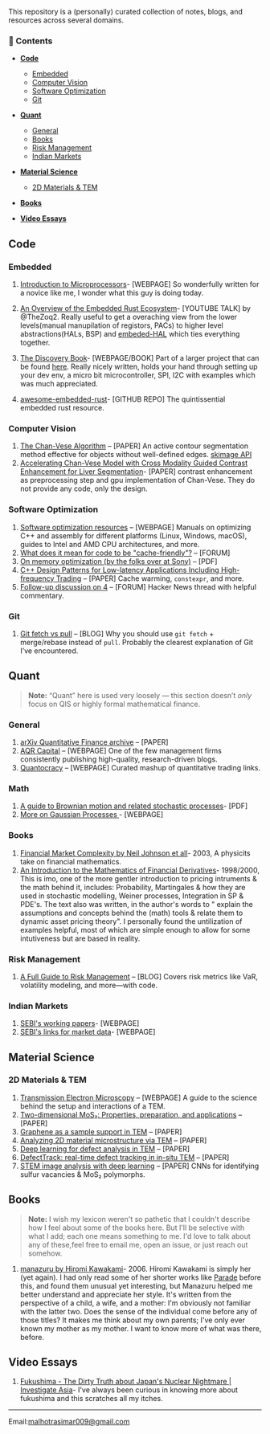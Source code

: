 

This repository is a (personally) curated collection of notes, blogs, and resources across several domains.



### 🧠 Contents

- [**Code**](#code)
  - [Embedded](#embedded)
  - [Computer Vision](#computer-vision)
  - [Software Optimization](#software-optimization)
  - [Git](#git)

- [**Quant**](#quant)
  - [General](#general)
  - [Books](#books)
  - [Risk Management](#risk-management)
  - [Indian Markets](#indian-markets)

- [**Material Science**](#material-science)
  - [2D Materials & TEM](#2d-materials--tem)

- [**Books**](#books)
  
- [**Video Essays**](#video-essays)




## Code 

### Embedded
1. [Introduction to Microprocessors](https://faculty.etsu.edu/tarnoff/ntes2150/uproc/uproc.htm)- [WEBPAGE] So wonderfully written for a novice like me, I wonder what this guy is doing today. 

2. [An Overview of the Embedded Rust Ecosystem](https://www.youtube.com/watch?v=vLYit_HHPaY&ab_channel=FerrousSystemsGmbH)- [YOUTUBE TALK] by @TheZoq2. Really useful to get a overaching view from the lower levels(manual manupilation of registors, PACs) to higher level abstractions(HALs, BSP) and [embeded-HAL](https://github.com/rust-embedded/embedded-hal) which ties everything together. 
3. [The Discovery Book](https://docs.rust-embedded.org/discovery/index.html)- [WEBPAGE/BOOK] Part of a larger project that can be found [here](https://docs.rust-embedded.org/). Really nicely written, holds your hand through setting up your dev env, a micro bit microcontroller, SPI, I2C with examples which was much appreciated. 
4. [awesome-embedded-rust](https://github.com/rust-embedded/awesome-embedded-rust)- [GITHUB REPO] The quintissential embedded rust resource. 
### Computer Vision
1. [The Chan-Vese Algorithm](https://arxiv.org/abs/1107.2782) – [PAPER] An active contour segmentation method effective for objects without well-defined edges. [skimage API](https://scikit-image.org/docs/0.25.x/auto_examples/segmentation/plot_chan_vese.html#sphx-glr-auto-examples-segmentation-plot-chan-vese-py)
2. [Accelerating Chan-Vese Model with Cross Modality Guided
Contrast Enhancement for Liver Segmentation](https://helvia.uco.es/xmlui/bitstream/handle/10396/30548/Author_copy_Chan_vese.pdf?isAllowed=y&sequence=3)- [PAPER] contrast enhancement as preprocessing step and gpu implementation of Chan-Vese. They do not provide any code, only the design.

### Software Optimization
1. [Software optimization resources](https://www.agner.org/optimize/) – [WEBPAGE] Manuals on optimizing C++ and assembly for different platforms (Linux, Windows, macOS), guides to Intel and AMD CPU architectures, and more.
2. [What does it mean for code to be "cache-friendly"?](https://stackoverflow.com/questions/16699247/what-does-it-mean-for-code-to-be-cache-friendly) – [FORUM]
3. [On memory optimization (by the folks over at Sony)](https://web.archive.org/web/20160422113037/http://www.research.scea.com/research/pdfs/GDC2003_Memory_Optimization_18Mar03.pdf) – [PDF]
4. [C++ Design Patterns for Low-latency Applications Including High-frequency Trading](https://arxiv.org/abs/2309.04259) – [PAPER] Cache warming, `constexpr`, and more.
5. [Follow-up discussion on 4](https://news.ycombinator.com/item?id=40908273) – [FORUM] Hacker News thread with helpful commentary.

### Git
1. [Git fetch vs pull](https://longair.net/blog/2009/04/16/git-fetch-and-merge/) – [BLOG] Why you should use `git fetch` + merge/rebase instead of `pull`. Probably the clearest explanation of Git I’ve encountered.



## Quant
> **Note:** “Quant” here is used very loosely — this section doesn’t *only* focus on QIS or highly formal mathematical finance.

### General
1. [arXiv Quantitative Finance archive](https://arxiv.org/archive/q-fin) – [PAPER]
2. [AQR Capital](https://www.aqr.com/Insights/Research) – [WEBPAGE] One of the few management firms consistently publishing high-quality, research-driven blogs.
4. [Quantocracy](https://quantocracy.com/) – [WEBPAGE] Curated mashup of quantitative trading links.

### Math
1. [A guide to Brownian motion and related
stochastic processes](https://www.stat.berkeley.edu/users/aldous/205B/pitman_yor_guide_bm.pdf)- [PDF]
2. [More on Gaussian Processes ](https://cs.stanford.edu/~rpryzant/blog/gp/gp.html)- [WEBPAGE]

### Books
1. [Financial Market Complexity by Neil Johnson et all](https://books.google.com/books/about/Financial_Market_Complexity.html?id=QJnOwQEACAAJ)- 2003, A physicits take on financial mathematics.
2. [An Introduction to the Mathematics of Financial Derivatives](https://www.amazon.com/Introduction-Mathematics-Financial-Derivatives-Academic/dp/0125153929)- 1998/2000, This is imo, one of the more gentler introduction to pricing intruments & the math behind it, includes: Probability, Martingales & how they are used in stochastic modelling, Weiner processes, Integration in SP & PDE's. The text also was written, in the author's words to " explain the assumptions and concepts behind the (math) tools & relate them to dynamic asset pricing theory". I personally found the untilization of examples helpful, most of which are simple enough to allow for some intutiveness but are based in reality. 

### Risk Management
1. [A Full Guide to Risk Management](https://www.vertoxquant.com/p/a-full-guide-to-risk-management) – [BLOG] Covers risk metrics like VaR, volatility modeling, and more—with code.

### Indian Markets 
1. [SEBI's working papers](https://www.sebi.gov.in/sebiweb/home/HomeAction.do?doListing=yes&sid=4&ssid=81&smid=104)- [WEBPAGE]
2. [SEBI's links for market data](https://www.sebi.gov.in/Curation_Links_for_Securities_Market_Data.html)- [WEBPAGE]
   

## Material Science

### 2D Materials & TEM
1. [Transmission Electron Microscopy](https://www.nanoscience.com/techniques/transmission-electron-microscopy/) – [WEBPAGE] A guide to the science behind the setup and interactions of a TEM.
2. [Two-dimensional MoS₂: Properties, preparation, and applications](https://www.sciencedirect.com/science/article/pii/S2352847815000040) – [PAPER]
3. [Graphene as a sample support in TEM](https://arxiv.org/pdf/1204.6647) – [PAPER]
4. [Analyzing 2D material microstructure via TEM](https://appmicro.springeropen.com/articles/10.1186/s42649-019-0013-5) – [PAPER]
5. [Deep learning for defect analysis in TEM](https://www.sciencedirect.com/science/article/pii/S258900422302059X) – [PAPER]
6. [DefectTrack: real-time defect tracking in in-situ TEM](https://pmc.ncbi.nlm.nih.gov/articles/PMC9489724/) – [PAPER]
7. [STEM image analysis with deep learning](https://arxiv.org/pdf/2206.04272) – [PAPER] CNNs for identifying sulfur vacancies & MoS₂ polymorphs.

## Books

>**Note:** I wish my lexicon weren't so pathetic that I couldn't describe how I feel about some of the books here. But I'll be selective with what I add; each one means something to me. I'd love to talk about any of these,feel free to email me, open an issue, or just reach out somehow.
1. [manazuru by Hiromi Kawakami](https://en.wikipedia.org/wiki/Manazuru_(novel))- 2006. Hiromi Kawakami is simply her (yet again). I had only read some of her shorter works like [Parade](https://www.amazon.com/Parade-Folktale-Hiromi-Kawakami/dp/1593765800) before this, and found them unusual yet interesting, but Manazuru helped me better understand and appreciate her style. It's written from the perspective of a child, a wife, and a mother: I'm obviously not familiar with the latter two. Does the sense of the individual come before any of those titles? It makes me think about my own parents; I've only ever known my mother as my mother. I want to know more of what was there, before.
   
## Video Essays
1. [Fukushima - The Dirty Truth about Japan's Nuclear Nightmare | Investigate Asia](https://www.youtube.com/watch?v=13b2TVom5gc&ab_channel=InvestigateAsia)- I've always been curious in knowing more about fukushima and this scratches all my itches.
---
Email:malhotrasimar009@gmail.com
